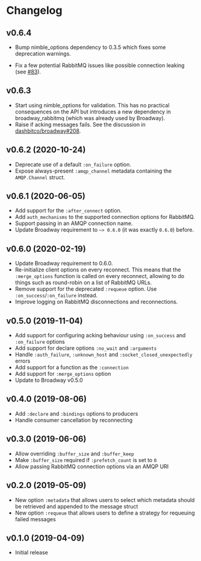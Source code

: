 # Changelog

## v0.6.4

  * Bump nimble_options dependency to 0.3.5 which fixes some deprecation
    warnings.

  * Fix a few potential RabbitMQ issues like possible connection leaking (see
    [#83](https://github.com/dashbitco/broadway_rabbitmq/pull/83)).

## v0.6.3

  * Start using nimble_options for validation. This has no practical
    consequences on the API but introduces a new dependency in broadway_rabbitmq
    (which was already used by Broadway).
  * Raise if acking messages fails. See the discussion in
    [dashbitco/broadway#208](https://github.com/dashbitco/broadway/issues/208).

## v0.6.2 (2020-10-24)

  * Deprecate use of a default `:on_failure` option.
  * Expose always-present `:amqp_channel` metadata containing the `AMQP.Channel`
    struct.

## v0.6.1 (2020-06-05)

  * Add support for the `:after_connect` option.
  * Add `auth_mechanisms` to the supported connection options for RabbitMQ.
  * Support passing in an AMQP connection name.
  * Update Broadway requirement to `~> 0.6.0` (it was exactly `0.6.0`) before.

## v0.6.0 (2020-02-19)

  * Update Broadway requirement to 0.6.0.
  * Re-initialize client options on every reconnect. This means that the `:merge_options`
    function is called on every reconnect, allowing to do things such as round-robin
    on a list of RabbitMQ URLs.
  * Remove support for the deprecated `:requeue` option. Use `:on_success`/`:on_failure`
    instead.
  * Improve logging on RabbitMQ disconnections and reconnections.

## v0.5.0 (2019-11-04)

  * Add support for configuring acking behaviour using `:on_success` and `:on_failure` options
  * Add support for declare options `:no_wait` and `:arguments`
  * Handle `:auth_failure`, `:unknown_host` and `:socket_closed_unexpectedly` errors
  * Add support for a function as the `:connection`
  * Add support for `:merge_options` option
  * Update to Broadway v0.5.0

## v0.4.0 (2019-08-06)

  * Add `:declare` and `:bindings` options to producers
  * Handle consumer cancellation by reconnecting

## v0.3.0 (2019-06-06)

  * Allow overriding `:buffer_size` and `:buffer_keep`
  * Make `:buffer_size` required if `:prefetch_count` is set to `0`
  * Allow passing RabbitMQ connection options via an AMQP URI

## v0.2.0 (2019-05-09)

  * New option `:metadata` that allows users to select which metadata should be retrieved
    and appended to the message struct
  * New option `:requeue` that allows users to define a strategy for requeuing failed messages

## v0.1.0 (2019-04-09)

* Initial release
